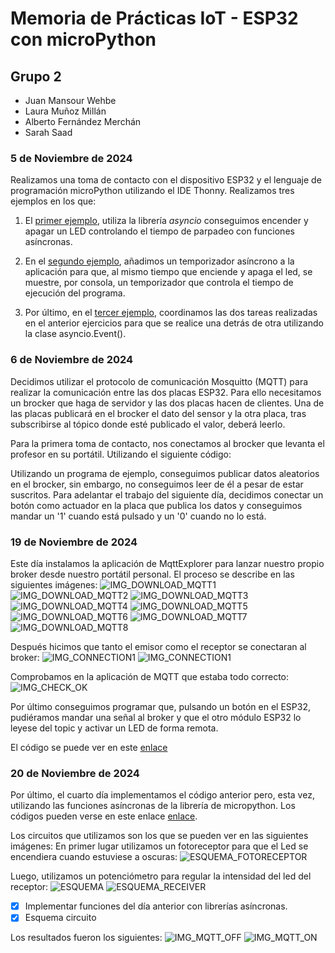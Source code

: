 # Memoria de Prácticas IoT  -  ESP32 con microPython
## Grupo 2
- Juan Mansour Wehbe
- Laura Muñoz Millán
- Alberto Fernández Merchán
- Sarah Saad

### 5 de Noviembre de 2024
Realizamos una toma de contacto con el dispositivo ESP32 y el lenguaje de programación microPython utilizando el IDE Thonny. Realizamos tres ejemplos en los que:

1. El [primer ejemplo](https://github.com/Juanmansour/Iot-Memorias/blob/main/Memorias%201/Ejemplo1.py), utiliza la librería *asyncio* conseguimos encender y apagar un LED controlando el tiempo de parpadeo con funciones asíncronas.  

2. En el [segundo ejemplo](https://github.com/Juanmansour/Iot-Memorias/blob/main/Memorias%201/Ejemplo2.py), añadimos un temporizador asíncrono a la aplicación para que, al mismo tiempo que enciende y apaga el led, se muestre, por consola, un temporizador que controla el tiempo de ejecución del programa.

3. Por último, en el [tercer ejemplo](https://github.com/Juanmansour/Iot-Memorias/blob/main/Memorias%201/Ejemplo3.py), coordinamos las dos tareas realizadas en el anterior ejercicios para que se realice una detrás de otra utilizando la clase asyncio.Event().


### 6 de Noviembre de 2024

Decidimos utilizar el protocolo de comunicación Mosquitto (MQTT) para realizar la comunicación entre las dos placas ESP32. Para ello necesitamos un brocker que haga de servidor y las dos placas hacen de clientes. Una de las placas publicará en el brocker el dato del sensor y la otra placa, tras subscribirse al tópico donde esté publicado el valor, deberá leerlo. 

Para la primera toma de contacto, nos conectamos al brocker que levanta el profesor en su portátil. Utilizando el siguiente código:

Utilizando un programa de ejemplo, conseguimos publicar datos aleatorios en el brocker, sin embargo, no conseguimos leer de él a pesar de estar suscritos. Para adelantar el trabajo del siguiente día, decidimos conectar un botón como actuador en la placa que publica los datos y conseguimos mandar un '1' cuando está pulsado y un '0' cuando no lo está.


### 19 de Noviembre de 2024

Este día instalamos la aplicación de MqttExplorer para lanzar nuestro propio broker desde nuestro portátil personal. El proceso se describe en las siguientes imágenes:
![IMG_DOWNLOAD_MQTT1](https://github.com/Juanmansour/Iot-Memorias/blob/main/Memorias%202/1.png)
![IMG_DOWNLOAD_MQTT2](https://github.com/Juanmansour/Iot-Memorias/blob/main/Memorias%202/2.png)
![IMG_DOWNLOAD_MQTT3](https://github.com/Juanmansour/Iot-Memorias/blob/main/Memorias%202/3.png)
![IMG_DOWNLOAD_MQTT4](https://github.com/Juanmansour/Iot-Memorias/blob/main/Memorias%202/4.png)
![IMG_DOWNLOAD_MQTT5](https://github.com/Juanmansour/Iot-Memorias/blob/main/Memorias%202/5.png)
![IMG_DOWNLOAD_MQTT6](https://github.com/Juanmansour/Iot-Memorias/blob/main/Memorias%202/6.png)
![IMG_DOWNLOAD_MQTT7](https://github.com/Juanmansour/Iot-Memorias/blob/main/Memorias%202/7.png)
![IMG_DOWNLOAD_MQTT8](https://github.com/Juanmansour/Iot-Memorias/blob/main/Memorias%202/8.png)

Después hicimos que tanto el emisor como el receptor se conectaran al broker:
![IMG_CONNECTION1](https://github.com/Juanmansour/Iot-Memorias/blob/main/ESP32_imagenes_y_videos/mem3_consol1.png)
![IMG_CONNECTION1](https://github.com/Juanmansour/Iot-Memorias/blob/main/ESP32_imagenes_y_videos/mem3_consol2.png)

Comprobamos en la aplicación de MQTT que estaba todo correcto:
![IMG_CHECK_OK](https://github.com/Juanmansour/Iot-Memorias/blob/main/ESP32_imagenes_y_videos/mem3_mqtt.png)

Por último conseguimos programar que, pulsando un botón en el ESP32, pudiéramos mandar una señal al broker y que el otro módulo ESP32 lo leyese del topic y activar un LED de forma remota.

El código se puede ver en este [enlace](https://github.com/Juanmansour/Iot-Memorias/blob/main/Memorias%203/ESP_1/main.py)

### 20 de Noviembre de 2024
Por último, el cuarto día implementamos el código anterior pero, esta vez, utilizando las funciones asíncronas de la librería de micropython. Los códigos pueden verse en este enlace [enlace](https://github.com/Juanmansour/Iot-Memorias/tree/main/Memorias%204/MQTT).

Los circuitos que utilizamos son los que se pueden ver en las siguientes imágenes:
En primer lugar utilizamos un fotoreceptor para que el Led se encendiera cuando estuviese a oscuras:
![ESQUEMA_FOTORECEPTOR](https://github.com/Juanmansour/Iot-Memorias/blob/main/ESP32_imagenes_y_videos/mem4_ESP32-receptor_bb.png)

Luego, utilizamos un potenciómetro para regular la intensidad del led del receptor:
![ESQUEMA](https://github.com/Juanmansour/Iot-Memorias/blob/main/ESP32_imagenes_y_videos/mem4-ESP32-pwm_bb.png)
![ESQUEMA_RECEIVER](https://github.com/Juanmansour/Iot-Memorias/blob/main/ESP32_imagenes_y_videos/mem4_ESP32-receptor_bb.png)





- [x] Implementar funciones del día anterior con librerías asíncronas.
- [x] Esquema circuito

Los resultados fueron los siguientes:
![IMG_MQTT_OFF](https://github.com/Juanmansour/Iot-Memorias/blob/main/ESP32_imagenes_y_videos/IMG_Communication_OFF.jpg)
![IMG_MQTT_ON](https://github.com/Juanmansour/Iot-Memorias/blob/main/ESP32_imagenes_y_videos/IMG_Communication_ON.jpg)
